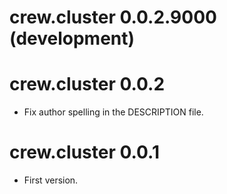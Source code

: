 # crew.cluster 0.0.2.9000 (development)



# crew.cluster 0.0.2

* Fix author spelling in the DESCRIPTION file.

# crew.cluster 0.0.1

* First version.
